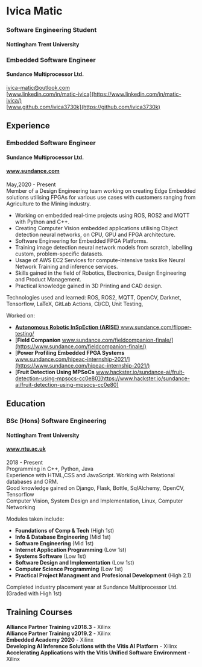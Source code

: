 # Ivica Matic


### Software Engineering Student
#### Nottingham Trent University


### Embedded Software Engineer
#### Sundance Multiprocessor Ltd.

[ivica-matic@outlook.com](mailto://ivica-matic@outlook.com) \
[www.linkedin.com/in/matic-ivica](https://www.linkedin.com/in/matic-ivica/) \
[www.github.com/ivica3730k](https://github.com/ivica3730k)


## Experience

### Embedded Software Engineer 
#### Sundance Multiprocessor Ltd.
#### www.sundance.com
May,2020 - Present
<br>
Member of a Design Engineering team working on creating Edge Embedded solutions utilising FPGAs for various use cases with customers ranging from Agriculture to the Mining industry.
<br> 
- Working on embedded real-time projects using ROS, ROS2 and MQTT with Python and C++. 
- Creating Computer Vision embedded applications utilising Object detection neural networks, on CPU, GPU and FPGA architecture.
- Software Engineering for Embedded FPGA Platforms.
- Training image detection neural network models from scratch, labelling custom, problem-specific datasets.
- Usage of AWS EC2 Services for compute-intensive tasks like Neural Network Training and inference services.
- Skills gained in the field of Robotics, Electronics, Design Engineering and Product Management.
- Practical knowledge gained in 3D Printing and CAD design.

Technologies used and learned: ROS, ROS2, MQTT, OpenCV, Darknet, Tensorflow, LaTeX, GitLab Actions, CI/CD, Unit Testing, 

Worked on:
- [**Autonomous Robotic InSpEction (ARISE)** www.sundance.com/flipper-testing/
](https://www.sundance.com/flipper-testing/)
- [**Field Companion** www.sundance.com/fieldcompanion-finale/](https://www.sundance.com/fieldcompanion-finale/)
- [**Power Profiling Embedded FPGA Systems** www.sundance.com/hipeac-internship-2021/](https://www.sundance.com/hipeac-internship-2021/)
- [**Fruit Detection Using MPSoCs** www.hackster.io/sundance-ai/fruit-detection-using-mpsocs-cc0e80](https://www.hackster.io/sundance-ai/fruit-detection-using-mpsocs-cc0e80)

## Education
### BSc (Hons) Software Engineering
#### Nottingham Trent University
#### www.ntu.ac.uk
2018 - Present
<br>
Programming in C++, Python, Java
<br>
Experience with HTML,CSS and JavaScript. Working with Relational databases and ORM. 
<br>
Good knowledge gained on Django, Flask, Bottle, SqlAlchemy, OpenCV, Tensorflow 
<br>
Computer Vision, System Design and Implementation, Linux, Computer Networking
<br>

Modules taken include:
- **Foundations of Comp & Tech** (High 1st)
- **Info & Database Engineering** (Mid 1st)
- **Software Engineering** (Mid 1st)
- **Internet Application Programming** (Low 1st)
- **Systems Software** (Low 1st)
- **Software Design and Implementation** (Low 1st)
- **Computer Science Programming** (Low 1st)
- **Practical Project Managment and Profesional Development** (High 2.1)

Completed industry placement year at Sundance Multiprocessor Ltd. (Graded with High 1st)
## Training Courses

**Alliance Partner Training v2018.3** - Xilinx <br>
**Alliance Partner Training v2019.2** - Xilinx <br>
**Embedded Academy 2020** - Xilinx <br>
**Developing AI Inference Solutions with the Vitis AI Platform** - Xilinx <br>
**Accelerating Applications with the Vitis Unified Software Environment** - Xilinx <br>
